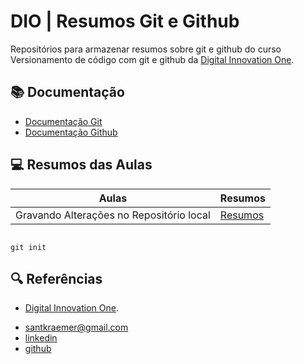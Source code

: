 # DIO | Resumos Git e Github 

Repositórios para armazenar resumos sobre git e github do curso Versionamento de código com git e github da [Digital Innovation One](https://www.dio.me/).

## 📚 Documentação 
- [Documentação Git](https://git-scm.com/doc)
- [Documentação Github](https://docs.github.com/pt)

## 💻 Resumos das Aulas 

| Aulas | Resumos |
|-----|-------| 
| Gravando Alterações no Repositório local | [Resumos]() |

 
```

git init
```

## 🔍 Referências 
- [Digital Innovation One]().

<ul>
                <li>
                    <a href="mailto: santkraemer@gmail.com" target="_blank">santkraemer@gmail.com</a>
                </li>
                <li>
                    <a href="https://www.linkedin.com/in/douglas-kraemer-577b41191/" target="_blank">linkedin</a>
                </li>
                <li>
                    <a href="https://github.com/kraemersant" target="_blank">github</a>
                </li>
            </ul>
